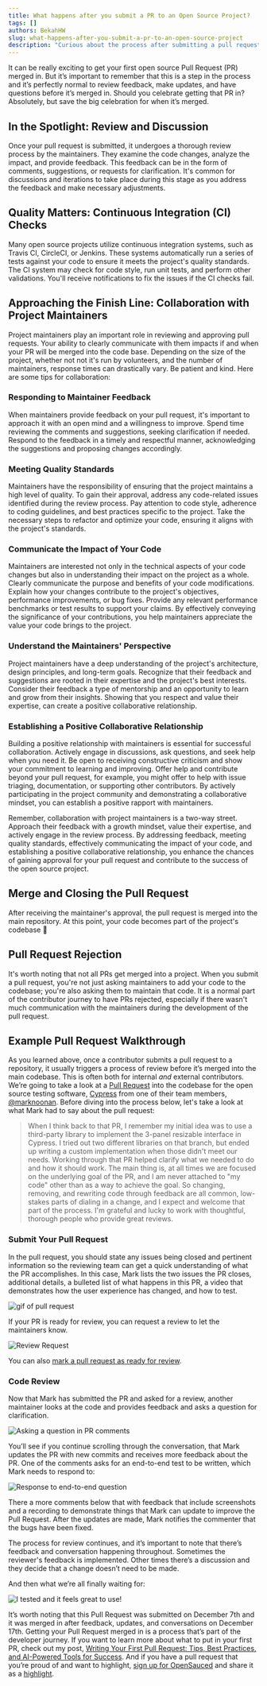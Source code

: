 ```yaml
---
title: What happens after you submit a PR to an Open Source Project?
tags: []
authors: BekahHW
slug: what-happens-after-you-submit-a-pr-to-an-open-source-project
description: "Curious about the process after submitting a pull request to an open source project? Discover the step-by-step journey, from review and discussion to maintainer approval and code merge, in this informative blog post."
---
```

It can be really exciting to get your first open source Pull Request (PR) merged in. But it’s important to remember that this is a step in the process and it’s perfectly normal to review feedback, make updates, and have questions before it’s merged in. Should you celebrate getting that PR in? Absolutely, but save the big celebration for when it’s merged. 

## In the Spotlight: Review and Discussion
Once your pull request is submitted, it undergoes a thorough review process by the maintainers. They examine the code changes, analyze the impact, and provide feedback. This feedback can be in the form of comments, suggestions, or requests for clarification. It's common for discussions and iterations to take place during this stage as you address the feedback and make necessary adjustments.

## Quality Matters: Continuous Integration (CI) Checks
Many open source projects utilize continuous integration systems, such as Travis CI, CircleCI, or Jenkins. These systems automatically run a series of tests against your code to ensure it meets the project's quality standards. The CI system may check for code style, run unit tests, and perform other validations. You'll receive notifications to fix the issues if the CI checks fail.

## Approaching the Finish Line: Collaboration with Project Maintainers
Project maintainers play an important role in reviewing and approving pull requests. Your ability to clearly communicate with them impacts if and when  your PR will be merged into the code base. Depending on the size of the project, whether not not it's run by volunteers, and the number of maintainers, response times can drastically vary. Be patient and kind. Here are some tips for collaboration:

### Responding to Maintainer Feedback
When maintainers provide feedback on your pull request, it's important to approach it with an open mind and a willingness to improve. Spend time reviewing the comments and suggestions, seeking clarification if needed. Respond to the feedback in a timely and respectful manner, acknowledging the suggestions and proposing changes accordingly.

### Meeting Quality Standards
Maintainers have the responsibility of ensuring that the project maintains a high level of quality. To gain their approval, address any code-related issues identified during the review process. Pay attention to code style, adherence to coding guidelines, and best practices specific to the project. Take the necessary steps to refactor and optimize your code, ensuring it aligns with the project's standards. 

### Communicate the Impact of Your Code
Maintainers are interested not only in the technical aspects of your code changes but also in understanding their impact on the project as a whole. Clearly communicate the purpose and benefits of your code modifications. Explain how your changes contribute to the project's objectives, performance improvements, or bug fixes. Provide any relevant performance benchmarks or test results to support your claims. By effectively conveying the significance of your contributions, you help maintainers appreciate the value your code brings to the project.

### Understand the Maintainers' Perspective
Project maintainers have a deep understanding of the project's architecture, design principles, and long-term goals. Recognize that their feedback and suggestions are rooted in their expertise and the project's best interests. Consider their feedback a type of mentorship and an opportunity to learn and grow from their insights. Showing that you respect and value their expertise, can create a positive collaborative relationship.

### Establishing a Positive Collaborative Relationship
Building a positive relationship with maintainers is essential for successful collaboration. Actively engage in discussions, ask questions, and seek help when you need it. Be open to receiving constructive criticism and show your commitment to learning and improving. Offer help and contribute beyond your pull request, for example, you might offer to help with issue triaging, documentation, or supporting other contributors. By actively participating in the project community and demonstrating a collaborative mindset, you can establish a positive rapport with maintainers.

Remember, collaboration with project maintainers is a two-way street. Approach their feedback with a growth mindset, value their expertise, and actively engage in the review process. By addressing feedback, meeting quality standards, effectively communicating the impact of your code, and establishing a positive collaborative relationship, you enhance the chances of gaining approval for your pull request and contribute to the success of the open source project.

## Merge and Closing the Pull Request
After receiving the maintainer's approval, the pull request is merged into the main repository. At this point, your code becomes part of the project's codebase :tada:

## Pull Request Rejection
It's worth noting that not all PRs get merged into a project. When you submit a pull request, you're not just asking maintainers to add your code to the codebase; you're also asking them to maintain that code. It is a normal part of the contributor journey to have PRs rejected, especially if there wasn't much communication with the maintainers during the development of the pull request.

## Example Pull Request Walkthrough

As you learned above, once a contributor submits a pull request to a repository, it usually triggers a process of review before it’s merged into the main codebase. This is often both for internal _and_ external contributors. We’re going to take a look at a [Pull Request](https://github.com/cypress-io/cypress/pull/19303) into the codebase for the open source testing software, [Cypress](https://insights.opensauced.pizza/hot/repositories/filter/cypress-io/cypress) from one of their team members, [@marknoonan](https://twitter.com/marktnoonan). Before diving into the process below, let's take a look at what Mark had to say about the pull request:

> When I think back to that PR, I remember my initial idea was to use a third-party library to implement the 3-panel resizable interface in Cypress. I tried out two different libraries on that branch, but ended up writing a custom implementation when those didn't meet our needs. Working through that PR helped clarify what we needed to do and how it should work. The main thing is, at all times we are focused on the underlying goal of the PR, and I am never attached to "my code" other than as a way to achieve the goal. So changing, removing, and rewriting code through feedback are all common, low-stakes parts of dialing in a change, and I expect and welcome that part of the process. I'm grateful and lucky to work with thoughtful, thorough people who provide great reviews.

### Submit Your Pull Request
In the pull request, you should state any issues being closed and pertinent information so the reviewing team can get a quick understanding of what the PR accomplishes. In this case, Mark lists the two issues the PR closes, additional details, a bulleted list of what happens in this PR, a video that demonstrates how the user experience has changed, and how to test. 

![gif of pull request](https://dev-to-uploads.s3.amazonaws.com/uploads/articles/rhyyvn759jf8q7zrcp19.gif)

If your PR is ready for review, you can request a review to let the maintainers know.

![Review Request](https://dev-to-uploads.s3.amazonaws.com/uploads/articles/8llflnf372gds38bqw4z.png)

You can also [mark a pull request as ready for review](https://docs.github.com/en/pull-requests/collaborating-with-pull-requests/proposing-changes-to-your-work-with-pull-requests/changing-the-stage-of-a-pull-request#marking-a-pull-request-as-ready-for-review). 

### Code Review
Now that Mark has submitted the PR and asked for a review, another maintainer looks at the code and provides feedback and asks a question for clarification.

![Asking a question in PR comments](https://dev-to-uploads.s3.amazonaws.com/uploads/articles/5h6hoewul9yvynuvfz5o.png)

You’ll see if you continue scrolling through the conversation, that Mark updates the PR with new commits and receives more feedback about the PR. One of the comments asks for an end-to-end test to be written, which Mark needs to respond to:

![Response to end-to-end question](https://dev-to-uploads.s3.amazonaws.com/uploads/articles/1psasfh50400g42ihrz1.png)

There a more comments below that with feedback that include screenshots and a recording to demonstrate things that Mark can update to improve the Pull Request. After the updates are made, Mark notifies the commenter that the bugs have been fixed.

The process for review continues, and it’s important to note that there’s feedback and conversation happening throughout. Sometimes the reviewer's feedback is implemented. Other times there’s a discussion and they decide that a change doesn’t need to be made.

And then what we’re all finally waiting for:

![I tested and it feels great to use!](https://dev-to-uploads.s3.amazonaws.com/uploads/articles/6jglgw7307yfue7558bk.png)

It’s worth noting that this Pull Request was submitted on December 7th and it was merged in after feedback, updates, and conversations on December 17th. Getting your Pull Request merged in is a process that’s part of the developer journey. If you want to learn more about what to put in your first PR, check out my post, [Writing Your First Pull Request: Tips, Best Practices, and AI-Powered Tools for Success](https://dev.to/opensauced/writing-your-first-pull-request-tips-best-practices-and-ai-powered-tools-for-success-3bg9). And if you have a pull request that you’re proud of and want to highlight, [sign up for OpenSauced](https://insights.opensauced.pizza/start) and share it as a [highlight](https://insights.opensauced.pizza/feed). 
